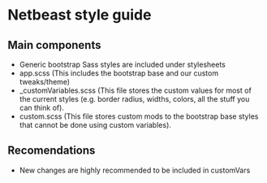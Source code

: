 # Netbeast style guide

## Main components

- Generic bootstrap Sass styles are included under stylesheets
- app.scss (This includes the bootstrap base and our custom tweaks/theme)
- _customVariables.scss (This file stores the custom values for most of the current styles (e.g. border radius, widths, colors, all the stuff you can think of).
- custom.scss (This file stores custom mods to the bootstrap base styles that cannot be done using custom variables).

## Recomendations

- New changes are highly recommended to be included in customVars
